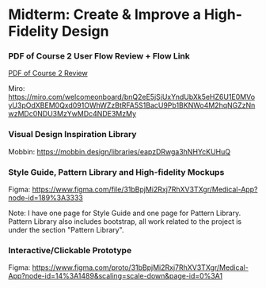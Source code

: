 # Midterm: Create & Improve a High-Fidelity Design

### PDF of Course 2 User Flow Review + Flow Link

[PDF of Course 2 Review](https://github.com/yyc-github/udacity_user_experience/blob/main/Create%20%26%20Improve%20a%20High-Fidelity%20Design/review.pdf)

Miro: https://miro.com/welcomeonboard/bnQ2eE5jSjUxYndUbXk5eHZ6U1E0MVoyU3pOdXBEM0Qxd091OWhWZzBtRFA5S1BacU9Pb1BKNWo4M2hqNGZzNnwzMDc0NDU3MzYwMDc4NDE3MzMy

### Visual Design Inspiration Library
Mobbin: https://mobbin.design/libraries/eapzDRwga3hNHYcKUHuQ

### Style Guide, Pattern Library and High-fidelity Mockups
Figma: https://www.figma.com/file/31bBpjMi2Rxj7RhXV3TXgr/Medical-App?node-id=189%3A3333

Note: I have one page for Style Guide and one page for Pattern Library. Pattern Library also includes bootstrap, all work related to the project is under the section "Pattern Library".

### Interactive/Clickable Prototype
Figma: https://www.figma.com/proto/31bBpjMi2Rxj7RhXV3TXgr/Medical-App?node-id=14%3A1489&scaling=scale-down&page-id=0%3A1
